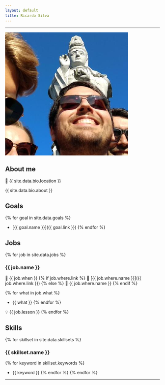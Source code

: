 ```yaml
---
layout: default
title: Ricardo Silva
---
```


---

![profile picture](assets/images/profile_picture.jpeg)

## About me
📍 {{ site.data.bio.location }}

{{ site.data.bio.about }}

## Goals

{% for goal in site.data.goals %}
- [{{ goal.name }}]({{ goal.link }})
{% endfor %}

## Jobs

{% for job in site.data.jobs %}
### {{ job.name }}
📅 {{ job.when }} {% if job.where.link %}
🏢 [{{ job.where.name }}]({{ job.where.link }})
{% else %}
🏢 {{ job.where.name }}
{% endif %}

{% for what in job.what %}
- {{ what }}
{% endfor %}

💡 {{ job.lesson }}
{% endfor %}

## Skills

{% for skillset in site.data.skillsets %}
### {{ skillset.name }}
{% for keyword in skillset.keywords %}
- {{ keyword }}
{% endfor %}
{% endfor %}

---
